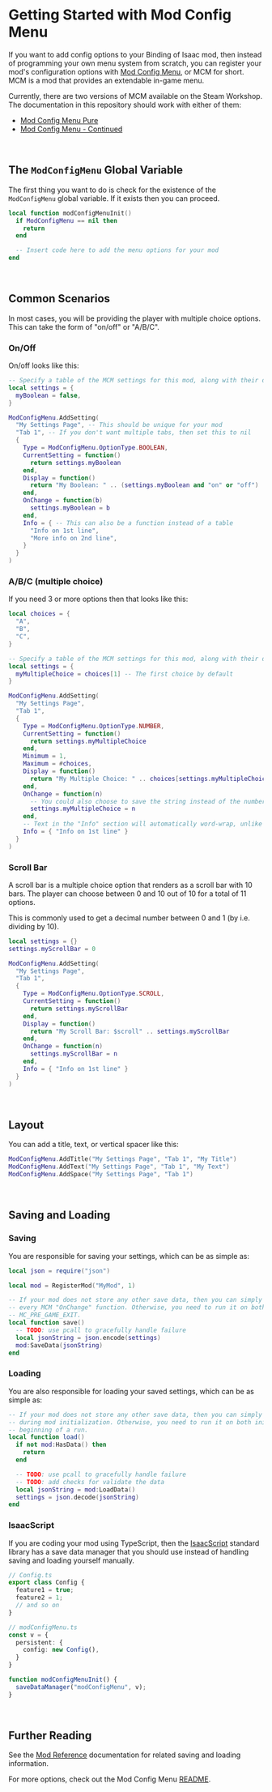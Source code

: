 # Getting Started with Mod Config Menu

If you want to add config options to your Binding of Isaac mod, then instead of programming your own menu system from scratch, you can register your mod's configuration options with [Mod Config Menu](https://github.com/Zamiell/isaac-mod-config-menu), or MCM for short. MCM is a mod that provides an extendable in-game menu.

Currently, there are two versions of MCM available on the Steam Workshop. The documentation in this repository should work with either of them:

 - [Mod Config Menu Pure](https://steamcommunity.com/sharedfiles/filedetails/?id=2681875787)
 - [Mod Config Menu - Continued](https://steamcommunity.com/sharedfiles/filedetails/?id=2487535818)

<br>

## The `ModConfigMenu` Global Variable

The first thing you want to do is check for the existence of the `ModConfigMenu` global variable. If it exists then you can proceed.

```lua
local function modConfigMenuInit()
  if ModConfigMenu == nil then
    return
  end

  -- Insert code here to add the menu options for your mod
end
```

<br>

## Common Scenarios

In most cases, you will be providing the player with multiple choice options. This can take the form of "on/off" or "A/B/C".

### On/Off

On/off looks like this:

```lua
-- Specify a table of the MCM settings for this mod, along with their default values
local settings = {
  myBoolean = false,
}

ModConfigMenu.AddSetting(
  "My Settings Page", -- This should be unique for your mod
  "Tab 1", -- If you don't want multiple tabs, then set this to nil
  {
    Type = ModConfigMenu.OptionType.BOOLEAN,
    CurrentSetting = function()
      return settings.myBoolean
    end,
    Display = function()
      return "My Boolean: " .. (settings.myBoolean and "on" or "off")
    end,
    OnChange = function(b)
      settings.myBoolean = b
    end,
    Info = { -- This can also be a function instead of a table
      "Info on 1st line",
      "More info on 2nd line",
    }
  }
)
```

### A/B/C (multiple choice)

If you need 3 or more options then that looks like this:

```lua
local choices = {
  "A",
  "B",
  "C",
}

-- Specify a table of the MCM settings for this mod, along with their default values
local settings = {
  myMultipleChoice = choices[1] -- The first choice by default
}

ModConfigMenu.AddSetting(
  "My Settings Page",
  "Tab 1",
  {
    Type = ModConfigMenu.OptionType.NUMBER,
    CurrentSetting = function()
      return settings.myMultipleChoice
    end,
    Minimum = 1,
    Maximum = #choices,
    Display = function()
      return "My Multiple Choice: " .. choices[settings.myMultipleChoice]
    end,
    OnChange = function(n)
      -- You could also choose to save the string instead of the number
      settings.myMultipleChoice = n
    end,
    -- Text in the "Info" section will automatically word-wrap, unlike in the main section above
    Info = { "Info on 1st line" }
  }
)
```

### Scroll Bar

A scroll bar is a multiple choice option that renders as a scroll bar with 10 bars. The player can choose between 0 and 10 out of 10 for a total of 11 options.

This is commonly used to get a decimal number between 0 and 1 (by i.e. dividing by 10).

```lua
local settings = {}
settings.myScrollBar = 0

ModConfigMenu.AddSetting(
  "My Settings Page",
  "Tab 1",
  {
    Type = ModConfigMenu.OptionType.SCROLL,
    CurrentSetting = function()
      return settings.myScrollBar
    end,
    Display = function()
      return "My Scroll Bar: $scroll" .. settings.myScrollBar
    end,
    OnChange = function(n)
      settings.myScrollBar = n
    end,
    Info = { "Info on 1st line" }
  }
)
```

<br>

## Layout

You can add a title, text, or vertical spacer like this:

```lua
ModConfigMenu.AddTitle("My Settings Page", "Tab 1", "My Title")
ModConfigMenu.AddText("My Settings Page", "Tab 1", "My Text")
ModConfigMenu.AddSpace("My Settings Page", "Tab 1")
```

<br>

## Saving and Loading

### Saving

You are responsible for saving your settings, which can be as simple as:

```lua
local json = require("json")

local mod = RegisterMod("MyMod", 1)

-- If your mod does not store any other save data, then you can simply run the "save" function in
-- every MCM "OnChange" function. Otherwise, you need to run it on both the "OnChange" functions and
-- MC_PRE_GAME_EXIT.
local function save()
  -- TODO: use pcall to gracefully handle failure
  local jsonString = json.encode(settings)
  mod:SaveData(jsonString)
end
```

### Loading

You are also responsible for loading your saved settings, which can be as simple as:

```lua
-- If your mod does not store any other save data, then you can simply run the "load" function
-- during mod initialization. Otherwise, you need to run it on both initialization and at the
-- beginning of a run.
local function load()
  if not mod:HasData() then
    return
  end

  -- TODO: use pcall to gracefully handle failure
  -- TODO: add checks for validate the data
  local jsonString = mod:LoadData()
  settings = json.decode(jsonString)
end
```

### IsaacScript

If you are coding your mod using TypeScript, then the [IsaacScript](https://isaacscript.github.io/) standard library has a save data manager that you should use instead of handling saving and loading yourself manually.

```ts
// Config.ts
export class Config {
  feature1 = true;
  feature2 = 1;
  // and so on
}

// modConfigMenu.ts
const v = {
  persistent: {
    config: new Config(),
  }
}

function modConfigMenuInit() {
  saveDataManager("modConfigMenu", v);
}
```

<br>

## Further Reading

See the [Mod Reference](https://wofsauge.github.io/IsaacDocs/rep/ModReference.html) documentation for related saving and loading information.

For more options, check out the Mod Config Menu [README](README.md).
